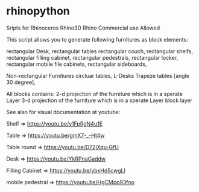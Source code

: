 # rhinopython
Sripts for Rhinoceros Rhino3D Rhino 
Commercial use Allowed 


This script allows you to generate following furnitures as block elements:

  rectangular Desk,
  rectangular tables
  rectangular couch,
  rectangular shelfs,
  rectangular filling cabinet,
  rectangular pedestrals,
  rectangular locker,
  rectangular mobile file cabinets,
  rectangular sideboards,
  
  Non-rectangular Furnitures
  circluar tables,
  L-Desks 
  Trapeze tables [angle 30 degree],
  
  
  All blocks contains: 
    2-d projection of the furniture which is in a sperate Layer
    3-d projection of the furniture which is in a sperate Layer
    block layer
    
 
 See also for visual documentation at youtube:
 
 Shelf => https://youtu.be/y1FpRgN4u1E
 
 Table => https://youtu.be/gmX7-_-Ht4w
 
 Table round => https://youtu.be/D72jXqu-GfU
 
 Desk => https://youtu.be/YkRPnaGaddw
 
 Filling Cabinet => https://youtu.be/ybxHd5cwgLI 
 
 mobile pedestral => https://youtu.be/HgCMpp93fno
